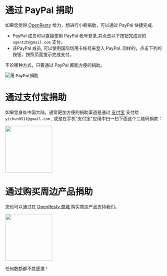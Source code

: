 <!---
    @title         在线捐助
    @creator       Zoom Quiet
    @created       2012-05-29 14:32 GMT
--->


#  通过 PayPal 捐助
如果您觉得 [OpenResty](openresty.html) 给力，想进行小额捐助，可以通过
PayPal 快捷完成.
* PayPal 成员可以直接使用 PayPal 帐号登录,并点击以下按钮完成对的`agentzh@gmail.com` 支付。
* 非PayPal 成员, 可以使用国际信用卡帐号来登入 PayPal. 同样的，点击下列的按钮，按照页面提示完成支付。

不论哪种方式，只要通过 PayPal 都能方便的捐助。

<html>
<form name="_xclick" action="https://www.paypal.com/cgi-bin/webscr" method="post" target="_blank">
<input type="hidden" name="cmd" value="_xclick">
<input type="hidden" name="business" value="agentzh@gmail.com">
<input type="hidden" name="item_name" value="OpenResty Donation (in USD)">
<input type="hidden" name="currency_code" value="USD">
<input type="hidden" name="amount" value="">
<input type="image" src="/images/donate_paypal.gif" name="submit"
alt="用 PayPal 捐助">
</form>
</html>


#  通过支付宝捐助

如果您身处中国大陆，通常更加方便的捐助渠道是通过 [支付宝](http://www.alipay.com/) 支付给
`yichun0511@gmail.com` , 或是在手机“支付宝”应用中扫一扫下面这个二维码捐款：

<html>
<img src="/images/alipay-qrcode.png" width="150">
</html>

# 通过购买周边产品捐助

您也可以通过在 [OpenResty 商城](https://openresty.threadless.com/designs/open-source-openresty/) 购买周边产品支持我们。

<html>
<img src="/images/t-shirt.png" width="150">
</html>

任何数额都不胜感激！
